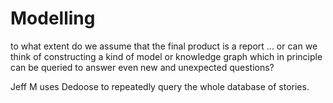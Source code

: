 # Modelling

to what extent do we assume that the final product is a report ... or can we think of constructing a kind of model or knowledge graph which in principle can be queried to answer even new and unexpected questions? 

Jeff M uses Dedoose to repeatedly query the whole database of stories. 


